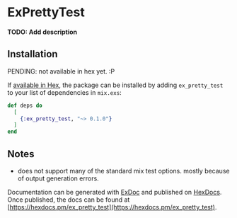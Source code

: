# ExPrettyTest

**TODO: Add description**

## Installation

PENDING: not available in hex yet. :P

If [available in Hex](https://hex.pm/docs/publish), the package can be installed
by adding `ex_pretty_test` to your list of dependencies in `mix.exs`:

```elixir
def deps do
  [
    {:ex_pretty_test, "~> 0.1.0"}
  ]
end
```

## Notes

* does not support many of the standard mix test options. mostly because of output generation errors.

Documentation can be generated with [ExDoc](https://github.com/elixir-lang/ex_doc)
and published on [HexDocs](https://hexdocs.pm). Once published, the docs can
be found at [https://hexdocs.pm/ex_pretty_test](https://hexdocs.pm/ex_pretty_test).

